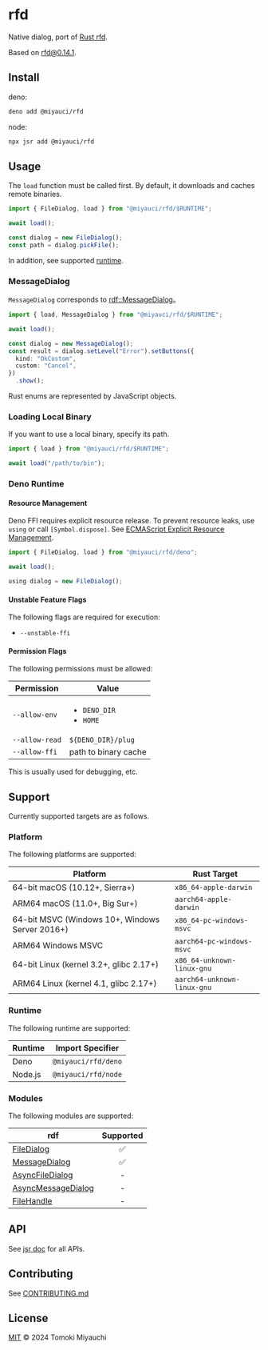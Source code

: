 # rfd

Native dialog, port of [Rust rfd](https://github.com/PolyMeilex/rfd).

Based on [rfd@0.14.1](https://docs.rs/rfd/0.14.1/rfd/index.html).

## Install

deno:

```bash
deno add @miyauci/rfd
```

node:

```bash
npx jsr add @miyauci/rfd
```

## Usage

The `load` function must be called first. By default, it downloads and caches
remote binaries.

```ts
import { FileDialog, load } from "@miyauci/rfd/$RUNTIME";

await load();

const dialog = new FileDialog();
const path = dialog.pickFile();
```

In addition, see supported [runtime](#runtime).

### MessageDialog

`MessageDialog` corresponds to
[rdf::MessageDialog](https://docs.rs/rfd/0.14.1/rfd/struct.MessageDialog.html)。

```ts
import { load, MessageDialog } from "@miyauci/rfd/$RUNTIME";

await load();

const dialog = new MessageDialog();
const result = dialog.setLevel("Error").setButtons({
  kind: "OkCustom",
  custom: "Cancel",
})
  .show();
```

Rust enums are represented by JavaScript objects.

### Loading Local Binary

If you want to use a local binary, specify its path.

```ts
import { load } from "@miyauci/rfd/$RUNTIME";

await load("/path/to/bin");
```

### Deno Runtime

#### Resource Management

Deno FFI requires explicit resource release. To prevent resource leaks, use
`using` or call `[Symbol.dispose]`. See
[ECMAScript Explicit Resource Management](https://github.com/tc39/proposal-explicit-resource-management).

```ts
import { FileDialog, load } from "@miyauci/rfd/deno";

await load();

using dialog = new FileDialog();
```

#### Unstable Feature Flags

The following flags are required for execution:

- `--unstable-ffi`

#### Permission Flags

The following permissions must be allowed:

| Permission     | Value                                       |
| -------------- | ------------------------------------------- |
| `--allow-env`  | <ul><li>`DENO_DIR`</li><li>`HOME`</li></ul> |
| `--allow-read` | `${DENO_DIR}/plug`                          |
| `--allow-ffi`  | path to binary cache                        |

This is usually used for debugging, etc.

## Support

Currently supported targets are as follows.

### Platform

The following platforms are supported:

| Platform                                        | Rust Target                 |
| ----------------------------------------------- | --------------------------- |
| 64-bit macOS (10.12+, Sierra+)                  | `x86_64-apple-darwin`       |
| ARM64 macOS (11.0+, Big Sur+)                   | `aarch64-apple-darwin`      |
| 64-bit MSVC (Windows 10+, Windows Server 2016+) | `x86_64-pc-windows-msvc`    |
| ARM64 Windows MSVC                              | `aarch64-pc-windows-msvc`   |
| 64-bit Linux (kernel 3.2+, glibc 2.17+)         | `x86_64-unknown-linux-gnu`  |
| ARM64 Linux (kernel 4.1, glibc 2.17+)           | `aarch64-unknown-linux-gnu` |

### Runtime

The following runtime are supported:

| Runtime | Import Specifier    |
| ------- | ------------------- |
| Deno    | `@miyauci/rfd/deno` |
| Node.js | `@miyauci/rfd/node` |

### Modules

The following modules are supported:

| rdf                                                                                 |     Supported      |
| ----------------------------------------------------------------------------------- | :----------------: |
| [FileDialog](https://docs.rs/rfd/0.14.1/rfd/struct.FileDialog.html)                 | :white_check_mark: |
| [MessageDialog](https://docs.rs/rfd/0.14.1/rfd/struct.MessageDialog.html)           | :white_check_mark: |
| [AsyncFileDialog](https://docs.rs/rfd/0.14.1/rfd/struct.AsyncFileDialog.html)       |         -          |
| [AsyncMessageDialog](https://docs.rs/rfd/0.14.1/rfd/struct.AsyncMessageDialog.html) |         -          |
| [FileHandle](https://docs.rs/rfd/0.14.1/rfd/struct.FileHandle.html)                 |         -          |

## API

See [jsr doc](https://jsr.io/@miyauci/rfd) for all APIs.

## Contributing

See [CONTRIBUTING.md](CONTRIBUTING.md)

## License

[MIT](LICENSE) © 2024 Tomoki Miyauchi
